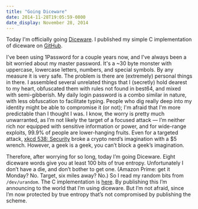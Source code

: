 ```yaml
---
title: "Going Diceware"
date: 2014-11-28T19:05:59-0800
date_display: November 28, 2014
---
```


Today I'm officially going [Diceware](http://world.std.com/~reinhold/diceware.html). I published my simple C implementation of diceware on [GitHub](https://github.com/zmwangx/diceware).

I've been using 1Password for a couple years now, and I've always been a bit worried about my master password. It's a ~30 byte monster with uppercase, lowercase letters, numbers, and special symbols. By any measure it is very safe. The problem is there are (extremely) personal things in there. I assembled several unrelated things that I (secretly) hold dearest to my heart, obfuscated them with rules not found in best64, and mixed with semi-gibberish. My daily login password is a combo similar in nature, with less obfuscation to facilitate typing. People who dig really deep into my identity might be able to compromise it (or not); I'm afraid that I'm more predictable than I thought I was. I know, the worry is pretty much unwarranted, as I’m not likely the target of a focused attack — I’m neither rich nor equipped with sensitive information or power, and for wide-range exploits, 99.9% of people are lower-hanging fruits. Even for a targeted attack, [xkcd 538: Security](http://xkcd.com/538/) broke a crypto nerd’s imagination with a $5 wrench. However, a geek is a geek, you can’t block a geek’s imagination.

Therefore, after worrying for so long, today I’m going Diceware. Eight diceware words give you at least 100 bits of true entropy. Unfortunately I don’t have a die, and don’t bother to get one. (Amazon Prime: get it Monday? No. Target, six miles away? No.) So I read my random bits from `/dev/urandom`. The C implementation is [here](https://github.com/zmwangx/diceware). By publishing this I’m announcing to the world that I’m using diceware. But I’m not afraid, since I’m now protected by true entropy that’s not compromised by publishing the scheme.
